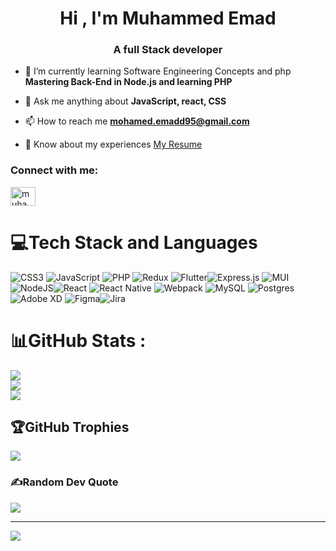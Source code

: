 <h1 align="center">Hi , I'm Muhammed Emad</h1>
<h3 align="center">A full Stack developer</h3>

- 🌱 I’m currently learning Software Engineering Concepts and php **Mastering Back-End in Node.js and learning PHP**

- 💬 Ask me anything about **JavaScript, react, CSS**

- 📫 How to reach me **mohamed.emadd95@gmail.com**

- 📄 Know about my experiences [My Resume](https://drive.google.com/drive/folders/1ri8Gp3iNw92c2SMSCZjGJ-sGj4EUkKhv)

<h3 align="left">Connect with me:</h3>
<p align="left">
<a href="https://linkedin.com/in/muhammad-emad-64305b176/" target="blank"><img align="center" src="https://raw.githubusercontent.com/rahuldkjain/github-profile-readme-generator/master/src/images/icons/Social/linked-in-alt.svg" alt="muhammad-emad-64305b176/" height="30" width="40" /></a>
</p>

# 💻Tech Stack and Languages

![CSS3](https://img.shields.io/badge/css3-%231572B6.svg?style=flat&logo=css3&logoColor=white) ![JavaScript](https://img.shields.io/badge/javascript-%23323330.svg?style=flat&logo=javascript&logoColor=%23F7DF1E) ![PHP](https://img.shields.io/badge/php-%23777BB4.svg?style=flat&logo=php&logoColor=white)  ![Redux](https://img.shields.io/badge/redux-%23593d88.svg?style=flat&logo=redux&logoColor=white) ![Flutter](https://img.shields.io/badge/Flutter-%2302569B.svg?style=flat&logo=Flutter&logoColor=white)![Express.js](https://img.shields.io/badge/express.js-%23404d59.svg?style=flat&logo=express&logoColor=%2361DAFB) ![MUI](https://img.shields.io/badge/MUI-%230081CB.svg?style=flat&logo=material-ui&logoColor=white) ![NodeJS](https://img.shields.io/badge/node.js-6DA55F?style=flat&logo=node.js&logoColor=white)![React](https://img.shields.io/badge/react-%2320232a.svg?style=flat&logo=react&logoColor=%2361DAFB) ![React Native](https://img.shields.io/badge/react_native-%2320232a.svg?style=flat&logo=react&logoColor=%2361DAFB) ![Webpack](https://img.shields.io/badge/webpack-%238DD6F9.svg?style=flat&logo=webpack&logoColor=black) ![MySQL](https://img.shields.io/badge/mysql-%2300f.svg?style=flat&logo=mysql&logoColor=white) ![Postgres](https://img.shields.io/badge/postgres-%23316192.svg?style=flat&logo=postgresql&logoColor=white) ![Adobe XD](https://img.shields.io/badge/Adobe%20XD-470137?style=flat&logo=Adobe%20XD&logoColor=#FF61F6) ![Figma](https://img.shields.io/badge/figma-%23F24E1E.svg?style=flat&logo=figma&logoColor=white)![Jira](https://img.shields.io/badge/jira-%230A0FFF.svg?style=flat&logo=jira&logoColor=white) 


# 📊GitHub Stats :
![](https://github-readme-stats.vercel.app/api?username=Muhammad-Emadd&theme=blue-green&hide_border=false&include_all_commits=false&count_private=true)<br/>
![](https://github-readme-streak-stats.herokuapp.com/?user=Muhammad-Emadd&theme=blue-green&hide_border=false)<br/>
![](https://github-readme-stats.vercel.app/api/top-langs/?username=Muhammad-Emadd&theme=blue-green&hide_border=false&include_all_commits=false&count_private=true&layout=compact)

## 🏆GitHub Trophies
![](https://github-trophies.vercel.app/?username=Muhammad-Emadd&theme=radical&no-frame=true&no-bg=true&margin-w=4)

### ✍️Random Dev Quote
![](https://quotes-github-readme.vercel.app/api?type=vetical&theme=merko)

---
[![](https://visitcount.itsvg.in/api?id=Muhammad-Emadd&icon=0&color=12)](https://visitcount.itsvg.in)



